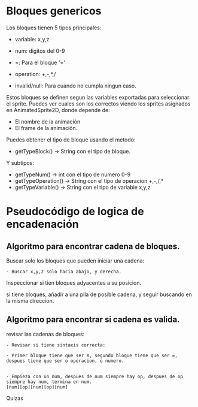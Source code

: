 # Bloques genericos



Los bloques tienen 5 tipos principales:

- variable: x,y,z

- num: digitos del 0-9

- =: Para el bloque '='

- operation: +,-,*,/
 
- invalid/null: Para cuando no cumpla ningun caso.


Estos bloques se definen segun las variables exportadas para seleccionar el sprite. Puedes
ver cuales son los correctos viendo los sprites asignados en AnimatedSprite2D, donde depende de:

- El nombre de la animación
- El frame de la animación.



Puedes obtener el tipo de bloque usando el metodo:

- getTypeBlock() -> String con el tipo de bloque.

Y subtipos:
- getTypeNum() -> int con el tipo de numero 0-9
- getTypeOperation() -> String con el tipo de operacion +,-,/,*
- getTypeVariable() -> String con el tipo de variable x,y,z

# Pseudocódigo de logica de encadenación


##  Algoritmo para encontrar cadena de bloques.

Buscar solo los bloques que pueden iniciar una cadena:

	- Buscar x,y,z solo hacia abajo, y derecha.
	

Inspeccionar si tien bloques adyacentes a su posicion.

si tiene bloques, añadir a una pila de posible cadena, y seguir buscando en la misma direccion.

## Algoritmo para encontrar si cadena es valida.

revisar las cadenas de bloques:
	
	- Revisar si tiene sintaxis correcta:
	
	- Primer bloque tiene que ser X, segundo bloque tiene que ser =, 
	despues tiene que ser o operacion, o numero.
	
	
	- Empieza con un num, despues de num siempre hay op, despues de op siempre hay num, termina en num.
	[num][op][num][op][num]
	
Quizas 


